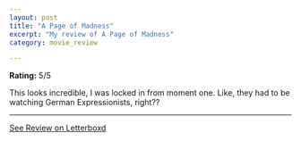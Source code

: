 ```yaml
---
layout: post
title: "A Page of Madness"
excerpt: "My review of A Page of Madness"
category: movie_review

---
```


**Rating:** 5/5

This looks incredible, I was locked in from moment one. Like, they had to be watching German Expressionists, right??

<hr>

[See Review on Letterboxd](https://boxd.it/3X9nQn)
